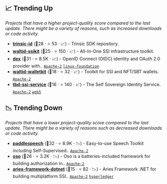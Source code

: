 ## 📈 Trending Up

_Projects that have a higher project-quality score compared to the last update. There might be a variety of reasons, such as increased downloads or code activity._

- <b><a href="https://github.com/trinsic-id/sdk">trinsic-id</a></b> (🥇28 ·  ⭐ 53 · 📈) - Trinsic SDK repository.
- <b><a href="https://github.com/walt-id/waltid-ssikit">waltid-ssikit</a></b> (🥈25 ·  ⭐ 150 · 📈) - All-In-One SSI infrastructure toolkit.
- <b><a href="https://github.com/dexidp/dex">dex</a></b> (🥈31 ·  ⭐ 8.5K · 📈) - OpenID Connect (OIDC) identity and OAuth 2.0 provider with.. <code><a href="http://bit.ly/3nYMfla">Apache-2</a></code> <a href="https://www.linuxfoundation.org/"><code>linux-foundation</code></a>
- <b><a href="https://github.com/walt-id/waltid-walletkit">waltid-walletkit</a></b> (🥉18 ·  ⭐ 32 · 📈) - Toolkit for SSI and NFT/SBT wallets. <code><a href="http://bit.ly/3nYMfla">Apache-2</a></code>
- <b><a href="https://github.com/TBD54566975/ssi-service">tbd-ssi-service</a></b> (🥉16 ·  ⭐ 140 · 📈) - The Self Sovereign Identity Service. <code><a href="http://bit.ly/3nYMfla">Apache-2</a></code> <a href="https://developer.tbd.website/"><code>web5</code></a>

## 📉 Trending Down

_Projects that have a lower project-quality score compared to the last update. There might be a variety of reasons such as decreased downloads or code activity._

- <b><a href="https://github.com/PaddlePaddle/PaddleSpeech">paddlespeech</a></b> (🥉32 ·  ⭐ 8.9K · 📉) - Easy-to-use Speech Toolkit including Self-Supervised.. <code><a href="http://bit.ly/3nYMfla">Apache-2</a></code>
- <b><a href="https://github.com/osohq/oso">oso</a></b> (🥉26 ·  ⭐ 3.2K · 📉) - Oso is a batteries-included framework for building authorization in.. <code><a href="http://bit.ly/3nYMfla">Apache-2</a></code>
- <b><a href="https://github.com/hyperledger/aries-framework-dotnet">aries-framework-dotnet</a></b> (🥉15 ·  ⭐ 82 · 📉) - Aries Framework .NET for building multiplatform SSI.. <code><a href="http://bit.ly/3nYMfla">Apache-2</a></code> <a href="https://www.hyperledger.org/"><code>hyperledger</code></a>

